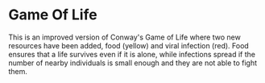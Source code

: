 # Game Of Life

This is an improved version of Conway's Game of Life where two new resources have been added, food (yellow) and viral infection (red). Food ensures that a life survives even if it is alone, while infections spread if the number of nearby individuals is small enough and they are not able to fight them.